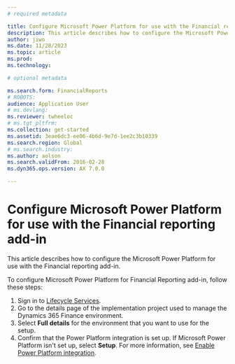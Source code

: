 ```yaml
---
# required metadata

title: Configure Microsoft Power Platform for use with the Financial reporting add-in
description: This article describes how to configure the Microsoft Power Platform for use with the Financial reporting add-in.
author: jiwo
ms.date: 11/28/2023
ms.topic: article
ms.prod: 
ms.technology: 

# optional metadata

ms.search.form: FinancialReports
# ROBOTS: 
audience: Application User
# ms.devlang: 
ms.reviewer: twheeloc
# ms.tgt_pltfrm: 
ms.collection: get-started
ms.assetid: 3eae6dc3-ee06-4b6d-9e7d-1ee2c3b10339
ms.search.region: Global
# ms.search.industry: 
ms.author: aolson
ms.search.validFrom: 2016-02-28
ms.dyn365.ops.version: AX 7.0.0

---
```


# Configure Microsoft Power Platform for use with the Financial reporting add-in
This article describes how to configure the Microsoft Power Platform for use with the Financial reporting add-in.


To configure Microsoft Power Platform for Financial Reporting add-in, follow these steps:

1. Sign in to [Lifecycle Services](https://lcs.dynamics.com/Logon/Index).
2. Go to the details page of the implementation project used to manage the Dynamics 365 Finance environment.
3. Select **Full details** for the environment that you want to use for the setup.
4. Confirm that the Power Platform integration is set up. If Microsoft Power Platform isn't set up, select **Setup**.
For more information, see [Enable Power Platform integration](../../fin-ops-core/dev-itpro/power-platform/enable-power-platform-integration.md).
